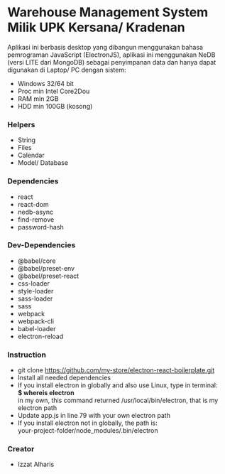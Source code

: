 # Warehouse Management System Milik UPK Kersana/ Kradenan
Aplikasi ini berbasis desktop yang dibangun menggunakan bahasa pemrograman JavaScript (ElectronJS), aplikasi ini menggunakan NeDB (versi LITE dari MongoDB) sebagai penyimpanan data dan hanya dapat digunakan di Laptop/ PC dengan sistem:

* Windows 32/64 bit
* Proc min Intel Core2Dou
* RAM min 2GB
* HDD min 100GB (kosong)

### Helpers
* String
* Files
* Calendar
* Model/ Database

### Dependencies
* react
* react-dom
* nedb-async
* find-remove
* password-hash

### Dev-Dependencies
* @babel/core 
* @babel/preset-env 
* @babel/preset-react 
* css-loader 
* style-loader 
* sass-loader 
* sass 
* webpack 
* webpack-cli 
* babel-loader
* electron-reload

### Instruction
* git clone https://github.com/my-store/electron-react-boilerplate.git
* Install all needed dependencies
* If you install electron in globally and also use Linux, type in terminal:
\
**$ whereis electron**
\
in my own, this command returned /usr/local/bin/electron, that is my electron path
* Update app.js in line 79 with your own electron path
* If you install electron not in globally, the path is:
\
your-project-folder/node_modules/.bin/electron

### Creator
* Izzat Alharis
